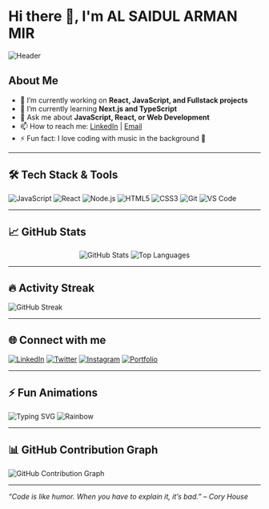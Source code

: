 # Hi there 👋, I'm AL SAIDUL ARMAN MIR

![Header](https://capsule-render.vercel.app/api?type=waving&color=gradient&height=150&section=header&text=Welcome+to+My+GitHub&fontSize=40&fontColor=ffffff)

## About Me
- 🔭 I’m currently working on **React, JavaScript, and Fullstack projects**
- 🌱 I’m currently learning **Next.js and TypeScript**
- 💬 Ask me about **JavaScript, React, or Web Development**
- 📫 How to reach me: [LinkedIn](https://www.linkedin.com/in/yourprofile) | [Email](mailto:mirarman8583@gmail.com)
- ⚡ Fun fact: I love coding with music in the background 🎵

---

## 🛠 Tech Stack & Tools
![JavaScript](https://img.shields.io/badge/-JavaScript-F7DF1E?style=for-the-badge&logo=javascript&logoColor=black)
![React](https://img.shields.io/badge/-React-61DAFB?style=for-the-badge&logo=react&logoColor=black)
![Node.js](https://img.shields.io/badge/-Node.js-339933?style=for-the-badge&logo=node.js&logoColor=white)
![HTML5](https://img.shields.io/badge/-HTML5-E34F26?style=for-the-badge&logo=html5&logoColor=white)
![CSS3](https://img.shields.io/badge/-CSS3-1572B6?style=for-the-badge&logo=css3&logoColor=white)
![Git](https://img.shields.io/badge/-Git-F05032?style=for-the-badge&logo=git&logoColor=white)
![VS Code](https://img.shields.io/badge/-VS%20Code-0078d4?style=for-the-badge&logo=visual-studio-code&logoColor=white)

---

## 📈 GitHub Stats
<p align="center">
  <img src="https://github-readme-stats.vercel.app/api?username=ArmanMirDeV&show_icons=true&theme=radical" alt="GitHub Stats" />
  <img src="https://github-readme-stats.vercel.app/api/top-langs/?username=ArmanMirDeV&layout=compact&theme=radical" alt="Top Languages" />
</p>

---

## 🔥 Activity Streak
![GitHub Streak](https://streak-stats.demolab.com?user=ArmanMirDeV&theme=radical)

---

## 🌐 Connect with me
[![LinkedIn](https://img.shields.io/badge/-LinkedIn-0A66C2?style=for-the-badge&logo=linkedin&logoColor=white)](https://www.linkedin.com/in/yourprofile)
[![Twitter](https://img.shields.io/badge/-Twitter-1DA1F2?style=for-the-badge&logo=twitter&logoColor=white)](https://twitter.com/yourhandle)
[![Instagram](https://img.shields.io/badge/-Instagram-E4405F?style=for-the-badge&logo=instagram&logoColor=white)](https://instagram.com/yourhandle)
[![Portfolio](https://img.shields.io/badge/-Portfolio-4B0082?style=for-the-badge&logo=About.me&logoColor=white)](https://yourportfolio.com)

---

## ⚡ Fun Animations
![Typing SVG](https://readme-typing-svg.herokuapp.com?lines=Hello+World!+I'm+AL+SAIDUL+ARMAN+MIR;Fullstack+Developer;React+Enthusiast&font=Fira+Code&center=true&width=500&height=50)
![Rainbow](https://raw.githubusercontent.com/ArmanMirDeV/YourUsername/main/assets/rainbow.gif)

---

## 📊 GitHub Contribution Graph
![GitHub Contribution Graph](https://activity-graph.herokuapp.com/graph?ArmanMirDeV=ArmanMirDeV&theme=react-dark&hide_border=true)

---

*“Code is like humor. When you have to explain it, it’s bad.” – Cory House*
